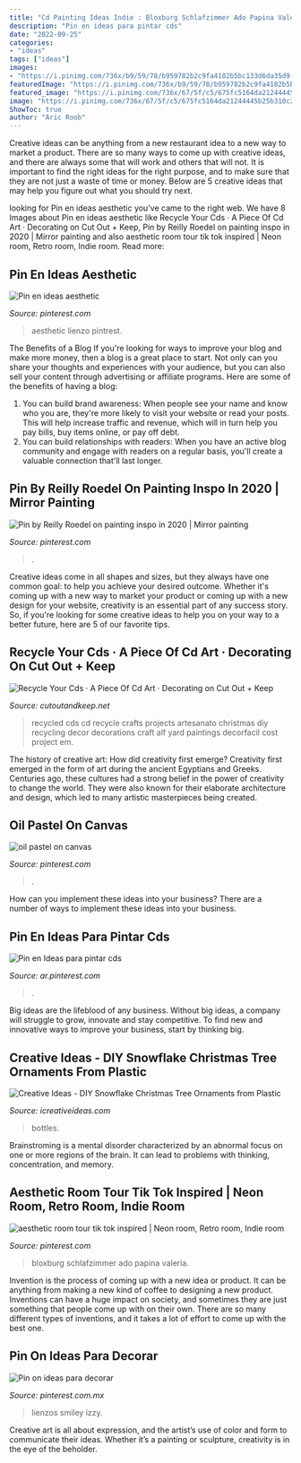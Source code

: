 ```yaml
---
title: "Cd Painting Ideas Indie : Bloxburg Schlafzimmer Ado Papina Valeria"
description: "Pin en ideas para pintar cds"
date: "2022-09-25"
categories:
- "ideas"
tags: ["ideas"]
images:
- "https://i.pinimg.com/736x/b9/59/78/b959782b2c9fa4182b5bc133d6da35d9--oil-pastels-art-work.jpg"
featuredImage: "https://i.pinimg.com/736x/b9/59/78/b959782b2c9fa4182b5bc133d6da35d9--oil-pastels-art-work.jpg"
featured_image: "https://i.pinimg.com/736x/67/5f/c5/675fc5164da21244445b25b310c21b50.jpg"
image: "https://i.pinimg.com/736x/67/5f/c5/675fc5164da21244445b25b310c21b50.jpg"
ShowToc: true
author: "Aric Roob"
---
```



Creative ideas can be anything from a new restaurant idea to a new way to market a product. There are so many ways to come up with creative ideas, and there are always some that will work and others that will not. It is important to find the right ideas for the right purpose, and to make sure that they are not just a waste of time or money. Below are 5 creative ideas that may help you figure out what you should try next.

	

		
looking for Pin en ideas aesthetic you've came to the right web. We have 8 Images about Pin en ideas aesthetic like Recycle Your Cds · A Piece Of Cd Art · Decorating on Cut Out + Keep, Pin by Reilly Roedel on painting inspo in 2020 | Mirror painting and also aesthetic room tour tik tok inspired | Neon room, Retro room, Indie room. Read more:
		
    
## Pin En Ideas Aesthetic

<img loading=lazy src="https://i.pinimg.com/736x/8d/db/c9/8ddbc9ef0df537b4d4b328829392bd4c.jpg" onerror="this.onerror=null;this.src='https://tse2.mm.bing.net/th?id=OIP.X6EYyx_42oU4IVFyXD7sPwHaNb&amp;pid=15.1';" alt="Pin en ideas aesthetic">

_Source: pinterest.com_

>aesthetic lienzo pintrest. 

	

The Benefits of a Blog
If you're looking for ways to improve your blog and make more money, then a blog is a great place to start. Not only can you share your thoughts and experiences with your audience, but you can also sell your content through advertising or affiliate programs. Here are some of the benefits of having a blog: 
1) You can build brand awareness: When people see your name and know who you are, they're more likely to visit your website or read your posts. This will help increase traffic and revenue, which will in turn help you pay bills, buy items online, or pay off debt. 
2) You can build relationships with readers: When you have an active blog community and engage with readers on a regular basis, you'll create a valuable connection that'll last longer.

    
## Pin By Reilly Roedel On Painting Inspo In 2020 | Mirror Painting

<img loading=lazy src="https://i.pinimg.com/736x/67/5f/c5/675fc5164da21244445b25b310c21b50.jpg" onerror="this.onerror=null;this.src='https://tse4.mm.bing.net/th?id=OIP.SjTgrFkLnT5oj_S4QCd8LgHaJI&amp;pid=15.1';" alt="Pin by Reilly Roedel on painting inspo in 2020 | Mirror painting">

_Source: pinterest.com_

>. 

	

Creative ideas come in all shapes and sizes, but they always have one common goal: to help you achieve your desired outcome. Whether it's coming up with a new way to market your product or coming up with a new design for your website, creativity is an essential part of any success story. So, if you're looking for some creative ideas to help you on your way to a better future, here are 5 of our favorite tips.

    
## Recycle Your Cds · A Piece Of Cd Art · Decorating On Cut Out + Keep

<img loading=lazy src="http://images.coplusk.net/project_images/70785/image/100_0348_1287553122.jpg" onerror="this.onerror=null;this.src='https://tse3.mm.bing.net/th?id=OIP.AaJCB3CHfCK5h7MjbUbqHQHaJ4&amp;pid=15.1';" alt="Recycle Your Cds · A Piece Of Cd Art · Decorating on Cut Out + Keep">

_Source: cutoutandkeep.net_

>recycled cds cd recycle crafts projects artesanato christmas diy recycling decor decorations craft alf yard paintings decorfacil cost project em. 

	

The history of creative art: How did creativity first emerge?
Creativity first emerged in the form of art during the ancient Egyptians and Greeks. Centuries ago, these cultures had a strong belief in the power of creativity to change the world. They were also known for their elaborate architecture and design, which led to many artistic masterpieces being created.

    
## Oil Pastel On Canvas

<img loading=lazy src="https://i.pinimg.com/736x/b9/59/78/b959782b2c9fa4182b5bc133d6da35d9--oil-pastels-art-work.jpg" onerror="this.onerror=null;this.src='https://tse3.mm.bing.net/th?id=OIP.i8g40rP7_n-BB-Cg9Y-STwHaJ3&amp;pid=15.1';" alt="oil pastel on canvas">

_Source: pinterest.com_

>. 

	

How can you implement these ideas into your business?
There are a number of ways to implement these ideas into your business.

    
## Pin En Ideas Para Pintar Cds

<img loading=lazy src="https://i.pinimg.com/736x/ac/6a/cb/ac6acb6b3c537ad47948342fe0b6fb94.jpg" onerror="this.onerror=null;this.src='https://tse3.mm.bing.net/th?id=OIP.RgikRK6H6eC6ZoipGeSe6QHaH-&amp;pid=15.1';" alt="Pin en Ideas para pintar cds">

_Source: ar.pinterest.com_

>. 

	

Big ideas are the lifeblood of any business. Without big ideas, a company will struggle to grow, innovate and stay competitive. To find new and innovative ways to improve your business, start by thinking big.

    
## Creative Ideas - DIY Snowflake Christmas Tree Ornaments From Plastic

<img loading=lazy src="https://www.icreativeideas.com/wp-content/uploads/2014/11/Creative-Ideas-DIY-Plastic-Bottle-Christmas-Tree-7.jpg" onerror="this.onerror=null;this.src='https://tse2.mm.bing.net/th?id=OIP.M01iSdBuGMdyKTvaRMLhvwHaJ4&amp;pid=15.1';" alt="Creative Ideas - DIY Snowflake Christmas Tree Ornaments from Plastic">

_Source: icreativeideas.com_

>bottles. 

	

Brainstroming is a mental disorder characterized by an abnormal focus on one or more regions of the brain. It can lead to problems with thinking, concentration, and memory.

    
## Aesthetic Room Tour Tik Tok Inspired | Neon Room, Retro Room, Indie Room

<img loading=lazy src="https://i.pinimg.com/736x/a4/bd/6f/a4bd6fa8a008f73f8fb1765699774a22.jpg" onerror="this.onerror=null;this.src='https://tse2.mm.bing.net/th?id=OIP.wXAH9lqfC7tRl-hpo0V68gHaOs&amp;pid=15.1';" alt="aesthetic room tour tik tok inspired | Neon room, Retro room, Indie room">

_Source: pinterest.com_

>bloxburg schlafzimmer ado papina valeria. 

	

Invention is the process of coming up with a new idea or product. It can be anything from making a new kind of coffee to designing a new product. Inventions can have a huge impact on society, and sometimes they are just something that people come up with on their own. There are so many different types of inventions, and it takes a lot of effort to come up with the best one.

    
## Pin On Ideas Para Decorar

<img loading=lazy src="https://i.pinimg.com/736x/42/e9/45/42e945cff2d03aa8a50b864d2e5c9111.jpg" onerror="this.onerror=null;this.src='https://tse1.mm.bing.net/th?id=OIP.PwVeTlPC7ElG7LrRv1NMdQHaNK&amp;pid=15.1';" alt="Pin on ideas para decorar">

_Source: pinterest.com.mx_

>lienzos smiley izzy. 

	

Creative art is all about expression, and the artist’s use of color and form to communicate their ideas. Whether it’s a painting or sculpture, creativity is in the eye of the beholder.

